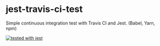 # jest-travis-ci-test
Simple continuous integration test with Travis CI and Jest. (Babel, Yarn, npm)

[![tested with jest](https://img.shields.io/badge/tested_with-jest-99424f.svg)](https://github.com/facebook/jest)